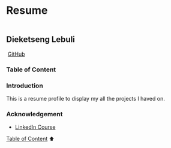 # Resume
![]()

## Dieketseng Lebuli
![]()
[GitHub]()

### Table of Content


### Introduction
This is a resume profile to display my all the projects I haved on. 

### Acknowledgement 
* [LinkedIn Course](https://www.linkedin.com/learning/css-essential-training-3/project-overview-and-setup?autoplay=true&contextUrn=urn%3Ali%3AlyndaLearningPath%3A56d7aa033dd559b764b88a93)


[Table of Content](#table-of-content) :arrow_up: